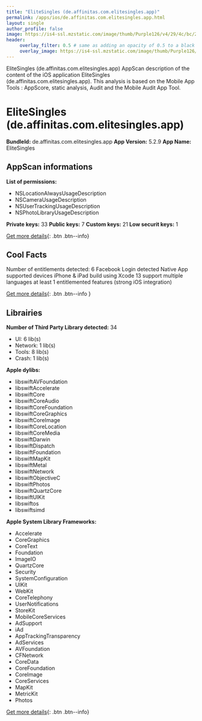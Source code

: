 ```yaml
---
title: "EliteSingles (de.affinitas.com.elitesingles.app)"
permalink: /apps/ios/de.affinitas.com.elitesingles.app.html
layout: single
author_profile: false
image: https://is4-ssl.mzstatic.com/image/thumb/Purple126/v4/29/4c/bc/294cbcfb-0ec8-7723-6327-2464c9bbc382/AppIcon-0-0-1x_U007emarketing-0-0-0-7-0-0-sRGB-0-0-0-GLES2_U002c0-512MB-85-220-0-0.png/512x512bb.jpg
header: 
     overlay_filter: 0.5 # same as adding an opacity of 0.5 to a black background
     overlay_image: https://is4-ssl.mzstatic.com/image/thumb/Purple126/v4/29/4c/bc/294cbcfb-0ec8-7723-6327-2464c9bbc382/AppIcon-0-0-1x_U007emarketing-0-0-0-7-0-0-sRGB-0-0-0-GLES2_U002c0-512MB-85-220-0-0.png/512x512bb.jpg
---
```

EliteSingles (de.affinitas.com.elitesingles.app) AppScan description of the content of the iOS application EliteSingles (de.affinitas.com.elitesingles.app). This analysis is based on the Mobile App Tools : AppScore, static analysis, Audit and the Mobile Audit App Tool.

# EliteSingles (de.affinitas.com.elitesingles.app)

**BundleId:** de.affinitas.com.elitesingles.app
**App Version:** 5.2.9
**App Name:** EliteSingles


## AppScan informations 

**List of permissions:** 
- NSLocationAlwaysUsageDescription
- NSCameraUsageDescription
- NSUserTrackingUsageDescription
- NSPhotoLibraryUsageDescription
  
  
**Private keys:** 33
**Public keys:** 7
**Custom keys:** 21
**Low securit keys:** 1
  
[Get more details](/pricing.html){: .btn .btn--info}

## Cool Facts

Number of entitlements detected: 6
Facebook Login detected
Native App
supported devices iPhone & iPad
build using Xcode 13
support multiple languages
at least 1 entitlemented features (strong iOS integration)
  
[Get more details](/pricing.html){: .btn .btn--info }

## Librairies 
**Number of Third Party Library detected:** 34
- UI: 6 lib(s)
- Network: 1 lib(s)
- Tools: 8 lib(s)
- Crash: 1 lib(s)


**Apple dylibs:**
- libswiftAVFoundation
- libswiftAccelerate
- libswiftCore
- libswiftCoreAudio
- libswiftCoreFoundation
- libswiftCoreGraphics
- libswiftCoreImage
- libswiftCoreLocation
- libswiftCoreMedia
- libswiftDarwin
- libswiftDispatch
- libswiftFoundation
- libswiftMapKit
- libswiftMetal
- libswiftNetwork
- libswiftObjectiveC
- libswiftPhotos
- libswiftQuartzCore
- libswiftUIKit
- libswiftos
- libswiftsimd


**Apple System Library Frameworks:**
- Accelerate
- CoreGraphics
- CoreText
- Foundation
- ImageIO
- QuartzCore
- Security
- SystemConfiguration
- UIKit
- WebKit
- CoreTelephony
- UserNotifications
- StoreKit
- MobileCoreServices
- AdSupport
- iAd
- AppTrackingTransparency
- AdServices
- AVFoundation
- CFNetwork
- CoreData
- CoreFoundation
- CoreImage
- CoreServices
- MapKit
- MetricKit
- Photos


  
[Get more details](/pricing.html){: .btn .btn--info}

